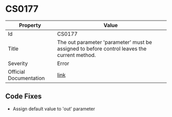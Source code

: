# CS0177

| Property               | Value                                                                                        |
| ---------------------- | -------------------------------------------------------------------------------------------- |
| Id                     | CS0177                                                                                       |
| Title                  | The out parameter 'parameter' must be assigned to before control leaves the current method\. |
| Severity               | Error                                                                                        |
| Official Documentation | [link](http://docs.microsoft.com/en-us/dotnet/csharp/misc/cs0177)                            |

## Code Fixes

* Assign default value to 'out' parameter
